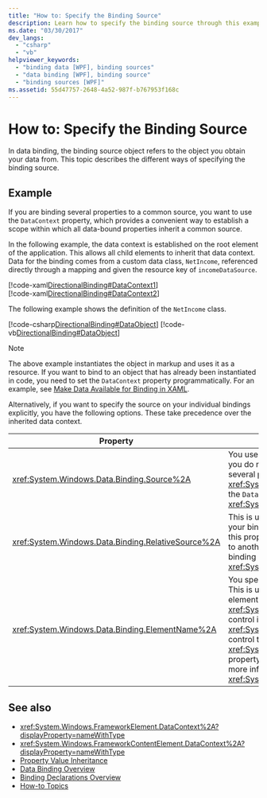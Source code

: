 ```yaml
---
title: "How to: Specify the Binding Source"
description: Learn how to specify the binding source through this example in the Windows Presentation Foundation (WPF).
ms.date: "03/30/2017"
dev_langs: 
  - "csharp"
  - "vb"
helpviewer_keywords: 
  - "binding data [WPF], binding sources"
  - "data binding [WPF], binding source"
  - "binding sources [WPF]"
ms.assetid: 55d47757-2648-4a52-987f-b767953f168c
---
```

# How to: Specify the Binding Source
In data binding, the binding source object refers to the object you obtain your data from. This topic describes the different ways of specifying the binding source.  
  
## Example  
 If you are binding several properties to a common source, you want to use the `DataContext` property, which provides a convenient way to establish a scope within which all data-bound properties inherit a common source.  
  
 In the following example, the data context is established on the root element of the application. This allows all child elements to inherit that data context. Data for the binding comes from a custom data class, `NetIncome`, referenced directly through a mapping and given the resource key of `incomeDataSource`.  
  
 [!code-xaml[DirectionalBinding#DataContext1](~/samples/snippets/csharp/VS_Snippets_Wpf/DirectionalBinding/CSharp/Page1.xaml#datacontext1)]  
[!code-xaml[DirectionalBinding#DataContext2](~/samples/snippets/csharp/VS_Snippets_Wpf/DirectionalBinding/CSharp/Page1.xaml#datacontext2)]  
  
 The following example shows the definition of the `NetIncome` class.  
  
 [!code-csharp[DirectionalBinding#DataObject](~/samples/snippets/csharp/VS_Snippets_Wpf/DirectionalBinding/CSharp/billsdata.cs#dataobject)]
 [!code-vb[DirectionalBinding#DataObject](~/samples/snippets/visualbasic/VS_Snippets_Wpf/DirectionalBinding/VisualBasic/NetIncome.vb#dataobject)]  
  
> [!NOTE]
> The above example instantiates the object in markup and uses it as a resource. If you want to bind to an object that has already been instantiated in code, you need to set the `DataContext` property programmatically. For an example, see [Make Data Available for Binding in XAML](how-to-make-data-available-for-binding-in-xaml.md).  
  
 Alternatively, if you want to specify the source on your individual bindings explicitly, you have the following options. These take precedence over the inherited data context.  
  
|Property|Description|  
|--------------|-----------------|  
|<xref:System.Windows.Data.Binding.Source%2A>|You use this property to set the source to an instance of an object. If you do not need the functionality of establishing a scope in which several properties inherit the same data context, you can use the <xref:System.Windows.Data.Binding.Source%2A> property instead of the `DataContext` property. For more information, see <xref:System.Windows.Data.Binding.Source%2A>.|  
|<xref:System.Windows.Data.Binding.RelativeSource%2A>|This is useful when you want to specify the source relative to where your binding target is. Some common scenarios where you may use this property is when you want to bind one property of your element to another property of the same element or if you are defining a binding in a style or a template. For more information, see <xref:System.Windows.Data.Binding.RelativeSource%2A>.|  
|<xref:System.Windows.Data.Binding.ElementName%2A>|You specify a string that represents the element you want to bind to. This is useful when you want to bind to the property of another element on your application. For example, if you want to use a <xref:System.Windows.Controls.Slider> to control the height of another control in your application, or if you want to bind the <xref:System.Windows.Controls.ContentControl.Content%2A> of your control to the <xref:System.Windows.Controls.Primitives.Selector.SelectedValue%2A> property of your <xref:System.Windows.Controls.ListBox> control. For more information, see <xref:System.Windows.Data.Binding.ElementName%2A>.|  
  
## See also

- <xref:System.Windows.FrameworkElement.DataContext%2A?displayProperty=nameWithType>
- <xref:System.Windows.FrameworkContentElement.DataContext%2A?displayProperty=nameWithType>
- [Property Value Inheritance](../advanced/property-value-inheritance.md)
- [Data Binding Overview](data-binding-overview.md)
- [Binding Declarations Overview](binding-declarations-overview.md)
- [How-to Topics](data-binding-how-to-topics.md)
